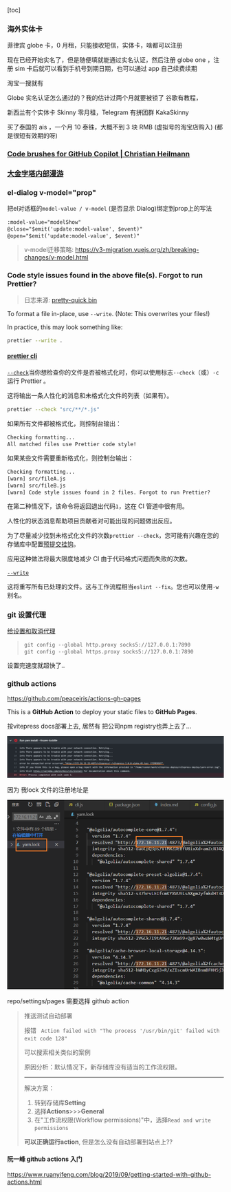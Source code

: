 [toc]

### 海外实体卡

菲律宾 globe 卡，0 月租，只能接收短信，实体卡，啥都可以注册

现在已经开始实名了，但是随便填就能通过实名认证，然后注册 globe one ，注册 sim 卡后就可以看到手机号到期日期，也可以通过 app 自己续费续期

淘宝一搜就有

Globe 实名认证怎么通过的？我的估计过两个月就要被锁了 谷歌有教程，



新西兰有个实体卡 Skinny 零月租，Telegram 有拼团群 KakaSkinny

买了泰国的 ais ，一个月 10 泰铢，大概不到 3 块 RMB (虚拟号的淘宝店购入) (都是很短有效期的呀)



### [Code brushes for GitHub Copilot | Christian Heilmann](https://christianheilmann.com/2022/12/13/code-brushes-for-github-copilot/)



### [大金字塔内部漫游](https://giza.mused.org/en/guided/266/inside-the-great-pyramid)



### el-dialog v-model="prop"

把el对话框的`model-value / v-model` (是否显示 Dialog)绑定到prop上的写法

```
:model-value="modelShow"
@close="$emit('update:model-value', $event)"
@open="$emit('update:model-value', $event)"
```

> v-model迁移策略: https://v3-migration.vuejs.org/zh/breaking-changes/v-model.html



### Code style issues found in the above file(s). Forgot to run Prettier?

> 日志来源: [pretty-quick bin](https://github.com/azz/pretty-quick/blob/master/bin/pretty-quick.js#L72)

To format a file in-place, use `--write`. (Note: This overwrites your files!)

In practice, this may look something like:

```bash
prettier --write .
```

#### [prettier cli](https://prettier.io/docs/en/cli.html)

[`--check`](https://prettier.io/docs/en/cli.html#--check)当你想检查你的文件是否被格式化时，你可以使用标志`--check`（或）`-c`运行 Prettier 。

这将输出一条人性化的消息和未格式化文件的列表（如果有）。

```bash
prettier --check "src/**/*.js"
```

如果所有文件都被格式化，则控制台输出：

```console
Checking formatting...
All matched files use Prettier code style!
```

如果某些文件需要重新格式化，则控制台输出：

```console
Checking formatting...
[warn] src/fileA.js
[warn] src/fileB.js
[warn] Code style issues found in 2 files. Forgot to run Prettier?
```

在第二种情况下，该命令将返回退出代码`1`，这在 CI 管道中很有用。

人性化的状态消息帮助项目贡献者对可能出现的问题做出反应。

为了尽量减少找到未格式化文件的次数`prettier --check`，您可能有兴趣在您的存储库中配置[预提交挂钩](https://prettier.io/docs/en/precommit.html)。

应用这种做法将最大限度地减少 CI 由于代码格式问题而失败的次数。

[`--write`](https://prettier.io/docs/en/cli.html#--write)

这将重写所有已处理的文件。这与工作流程相当`eslint --fix`。您也可以使用`-w`别名。



### git 设置代理

[给设置和取消代理](https://gist.github.com/laispace/666dd7b27e9116faece6?permalink_comment_id=4075973#gistcomment-4075973)

> ```
> git config --global http.proxy socks5://127.0.0.1:7890
> git config --global https.proxy socks5://127.0.0.1:7890
> ```

设置完速度就超快了..



### github actions

https://github.com/peaceiris/actions-gh-pages

This is a **GitHub Action** to deploy your static files to **GitHub Pages**. 



按vitepress docs部署上去, 居然有 把公司npm registry也弄上去了...

![image-20230203174329161](./imgs/image-20230203174329161.png)

因为 我lock 文件的注册地址是

![image-20230203175145659](./imgs/image-20230203175145659.png)

repo/settings/pages 需要选择 github action



> 推送测试自动部署
>
> 报错 ` Action failed with "The process '/usr/bin/git' failed with exit code 128"`
>
> 可以搜索相关类似的案例
>
> 原因分析：默认情况下，新存储库没有适当的工作流权限。
>
> ------
>
> 解决方案：
>
> 1. 转到存储库**Setting**
> 2. 选择**Actions**>>>**General**
> 3. 在"工作流权限(Workflow permissions)"中，选择`Read and write permissions`
>
> **可以正确运行action**, 但是怎么没有自动部署到站点上??



#### 阮一峰 github actions 入门

https://www.ruanyifeng.com/blog/2019/09/getting-started-with-github-actions.html
